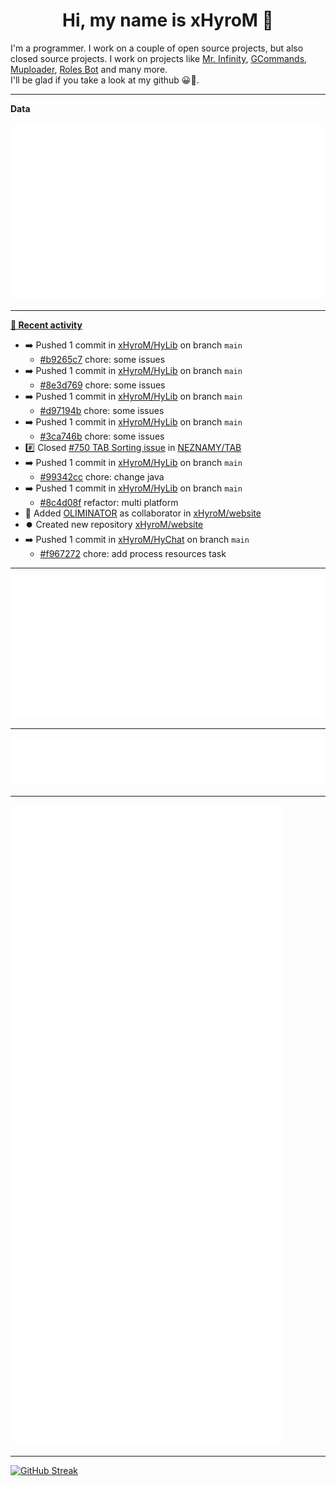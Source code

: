 <p align="center">
    <!-- <img src="https://avatars.githubusercontent.com/u/56601352" width="192" alt="hyro's pfp" /> -->
    <h1 align="center">Hi, my name is xHyroM 👋</h1>
</p>

I'm a programmer. I work on a couple of open source projects, but also closed source projects. I work on projects like [Mr. Infinity](https://discord.com/oauth2/authorize?client_id=720321585625694239&scope=bot%20applications.commands&permissions=8&redirect_uri=https://blobs.gq/imanager&prompt=consent&response_type=code), [GCommands](https://github.com/Garlic-Team/GCommands), [Muploader](https://github.com/xHyroM/Muploader), [Roles Bot](https://github.com/xHyroM/roles-bot) and many more.  
I'll be glad if you take a look at my github 😀👀.

___
**Data**

<img src="https://github.com/xHyroM/xHyroM/blob/master/.cache/base.svg">

___

**[📰 Recent activity](https://github.com/xHyroM)**
* ➡️ Pushed 1 commit in [xHyroM/HyLib](https://github.com/xHyroM/HyLib) on branch `main`
  * [#b9265c7](https://github.com/xHyroM/HyLib/commit/b9265c7) chore: some issues
* ➡️ Pushed 1 commit in [xHyroM/HyLib](https://github.com/xHyroM/HyLib) on branch `main`
  * [#8e3d769](https://github.com/xHyroM/HyLib/commit/8e3d769) chore: some issues
* ➡️ Pushed 1 commit in [xHyroM/HyLib](https://github.com/xHyroM/HyLib) on branch `main`
  * [#d97194b](https://github.com/xHyroM/HyLib/commit/d97194b) chore: some issues
* ➡️ Pushed 1 commit in [xHyroM/HyLib](https://github.com/xHyroM/HyLib) on branch `main`
  * [#3ca746b](https://github.com/xHyroM/HyLib/commit/3ca746b) chore: some issues
* #️⃣ Closed [#750 TAB Sorting issue](https://github.com/NEZNAMY/TAB/issues/750) in [NEZNAMY/TAB](https://github.com/NEZNAMY/TAB)
* ➡️ Pushed 1 commit in [xHyroM/HyLib](https://github.com/xHyroM/HyLib) on branch `main`
  * [#99342cc](https://github.com/xHyroM/HyLib/commit/99342cc) chore: change java
* ➡️ Pushed 1 commit in [xHyroM/HyLib](https://github.com/xHyroM/HyLib) on branch `main`
  * [#8c4d08f](https://github.com/xHyroM/HyLib/commit/8c4d08f) refactor: multi platform
* 💼 Added [OLIMINATOR](https://github.com/OLIMINATOR) as collaborator in [xHyroM/website](https://github.com/xHyroM/website)
* ⏺️ Created new repository  [xHyroM/website](https://github.com/xHyroM/website)
* ➡️ Pushed 1 commit in [xHyroM/HyChat](https://github.com/xHyroM/HyChat) on branch `main`
  * [#f967272](https://github.com/xHyroM/HyChat/commit/f967272) chore: add process resources task


___

<img src="https://github.com/xHyroM/xHyroM/blob/master/.cache/isocalendar.svg">

___

<img src="https://github.com/xHyroM/xHyroM/blob/master/.cache/languages.svg">

___

<img src="https://github.com/xHyroM/xHyroM/blob/master/.cache/achievements.svg">

___

[![GitHub Streak](https://github-readme-streak-stats.herokuapp.com?user=xHyroM&theme=dark&hide_border=true&date_format=M%20j%5B%2C%20Y%5D)](https://git.io/streak-stats)
